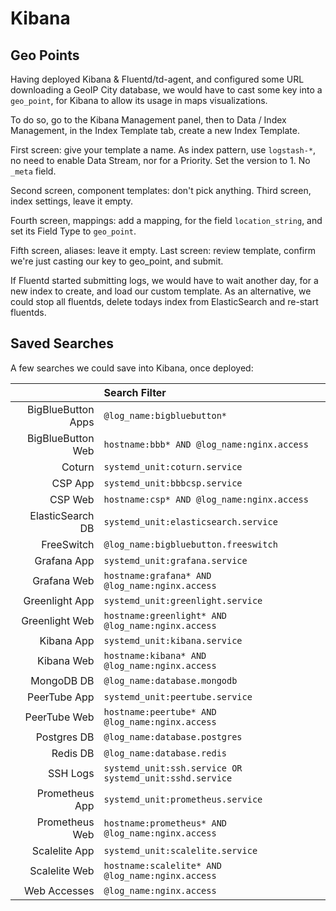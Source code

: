 # Kibana

## Geo Points

Having deployed Kibana & Fluentd/td-agent, and configured some URL downloading
a GeoIP City database, we would have to cast some key into a `geo_point`, for
Kibana to allow its usage in maps visualizations.

To do so, go to the Kibana Management panel, then to Data / Index Management,
in the Index Template tab, create a new Index Template.

First screen: give your template a name. As index pattern, use `logstash-*`,
no need to enable Data Stream, nor for a Priority. Set the version to 1. No
`_meta` field.

Second screen, component templates: don't pick anything. Third screen, index
settings, leave it empty.

Fourth screen, mappings: add a mapping, for the field `location_string`, and
set its Field Type to `geo_point`.

Fifth screen, aliases: leave it empty. Last screen: review template, confirm
we're just casting our key to geo_point, and submit.

If Fluentd started submitting logs, we would have to wait another day, for a
new index to create, and load our custom template. As an alternative, we could
stop all fluentds, delete todays index from ElasticSearch and re-start fluentds.

## Saved Searches

A few searches we could save into Kibana, once deployed:

|                    | Search Filter                                           |
| -----------------: | :------------------------------------------------------ |
| BigBlueButton Apps | `@log_name:bigbluebutton*`                              |
| BigBlueButton Web  | `hostname:bbb* AND @log_name:nginx.access`              |
| Coturn             | `systemd_unit:coturn.service`                           |
| CSP App            | `systemd_unit:bbbcsp.service`                           |
| CSP Web            | `hostname:csp* AND @log_name:nginx.access`              |
| ElasticSearch DB   | `systemd_unit:elasticsearch.service`                    |
| FreeSwitch         | `@log_name:bigbluebutton.freeswitch`                    |
| Grafana App        | `systemd_unit:grafana.service`                          |
| Grafana Web        | `hostname:grafana* AND @log_name:nginx.access`          |
| Greenlight App     | `systemd_unit:greenlight.service`                       |
| Greenlight Web     | `hostname:greenlight* AND @log_name:nginx.access`       |
| Kibana App         | `systemd_unit:kibana.service`                           |
| Kibana Web         | `hostname:kibana* AND @log_name:nginx.access`           |
| MongoDB DB         | `@log_name:database.mongodb`                            |
| PeerTube App       | `systemd_unit:peertube.service`                         |
| PeerTube Web       | `hostname:peertube* AND @log_name:nginx.access`         |
| Postgres DB        | `@log_name:database.postgres`                           |
| Redis DB           | `@log_name:database.redis`                              |
| SSH Logs           | `systemd_unit:ssh.service OR systemd_unit:sshd.service` |
| Prometheus App     | `systemd_unit:prometheus.service`                       |
| Prometheus Web     | `hostname:prometheus* AND @log_name:nginx.access`       |
| Scalelite App      | `systemd_unit:scalelite.service`                        |
| Scalelite Web      | `hostname:scalelite* AND @log_name:nginx.access`        |
| Web Accesses       | `@log_name:nginx.access`                                |
